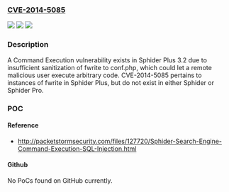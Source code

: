 ### [CVE-2014-5085](https://cve.mitre.org/cgi-bin/cvename.cgi?name=CVE-2014-5085)
![](https://img.shields.io/static/v1?label=Product&message=n%2Fa&color=blue)
![](https://img.shields.io/static/v1?label=Version&message=n%2Fa&color=blue)
![](https://img.shields.io/static/v1?label=Vulnerability&message=n%2Fa&color=brighgreen)

### Description

A Command Execution vulnerability exists in Sphider Plus 3.2 due to insufficient sanitization of fwrite to conf.php, which could let a remote malicious user execute arbitrary code. CVE-2014-5085 pertains to instances of fwrite in Sphider Plus, but do not exist in either Sphider or Sphider Pro.

### POC

#### Reference
- http://packetstormsecurity.com/files/127720/Sphider-Search-Engine-Command-Execution-SQL-Injection.html

#### Github
No PoCs found on GitHub currently.

